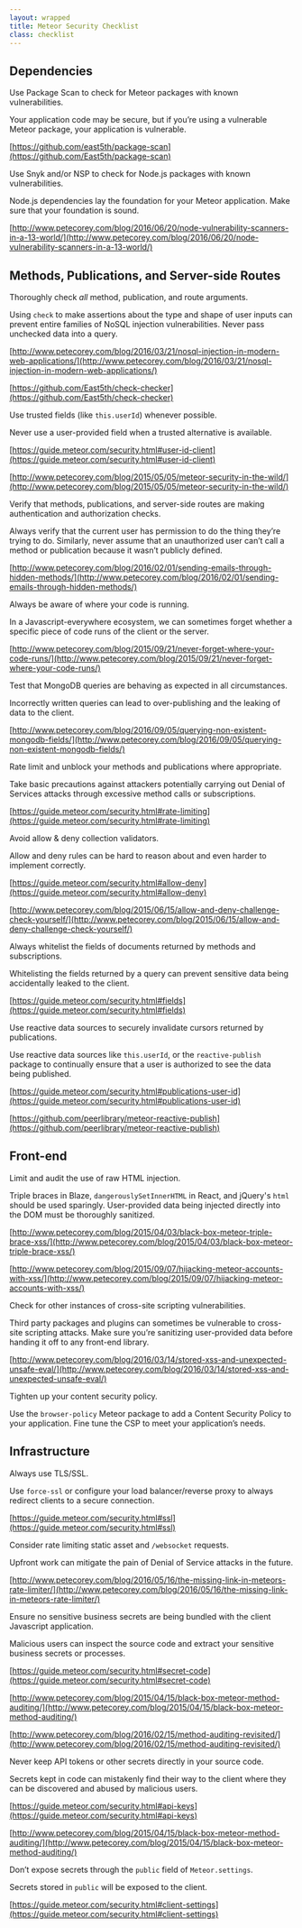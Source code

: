 ```yaml
---
layout: wrapped
title: Meteor Security Checklist
class: checklist
---
```


## Dependencies

<p class="todo-item"><i data-feather="check-square"></i> Use Package Scan to check for Meteor packages with known vulnerabilities.</p>

Your application code may be secure, but if you’re using a vulnerable Meteor package, your application is vulnerable.

<i data-feather="link"></i> [https://github.com/east5th/package-scan](https://github.com/East5th/package-scan)

<p class="todo-item"><i data-feather="check-square"></i> Use Snyk and/or NSP to check for Node.js packages with known vulnerabilities.</p>

Node.js dependencies lay the foundation for your Meteor application. Make sure that your foundation is sound.

<i data-feather="link"></i> [http://www.petecorey.com/blog/2016/06/20/node-vulnerability-scanners-in-a-13-world/](http://www.petecorey.com/blog/2016/06/20/node-vulnerability-scanners-in-a-13-world/)

## Methods, Publications, and Server-side Routes

<p class="todo-item"><i data-feather="check-square"></i> Thoroughly check <em>all</em> method, publication, and route arguments.</p>

Using `check` to make assertions about the type and shape of user inputs can prevent entire families of NoSQL injection vulnerabilities. Never pass unchecked data into a query.

<i data-feather="link"></i> [http://www.petecorey.com/blog/2016/03/21/nosql-injection-in-modern-web-applications/](http://www.petecorey.com/blog/2016/03/21/nosql-injection-in-modern-web-applications/)

<i data-feather="link"></i> [https://github.com/East5th/check-checker](https://github.com/East5th/check-checker)


<p class="todo-item"><i data-feather="check-square"></i> Use trusted fields (like <code class="highlighter-rogue">this.userId</code>) whenever possible.</p>

Never use a user-provided field when a trusted alternative is available.

<i data-feather="link"></i> [https://guide.meteor.com/security.html#user-id-client](https://guide.meteor.com/security.html#user-id-client)

<i data-feather="link"></i> [http://www.petecorey.com/blog/2015/05/05/meteor-security-in-the-wild/](http://www.petecorey.com/blog/2015/05/05/meteor-security-in-the-wild/)

<p class="todo-item"><i data-feather="check-square"></i> Verify that methods, publications, and server-side routes are making authentication and authorization checks.</p>

Always verify that the current user has permission to do the thing they’re trying to do. Similarly, never assume that an unauthorized user can’t call a method or publication because it wasn’t publicly defined.

<i data-feather="link"></i> [http://www.petecorey.com/blog/2016/02/01/sending-emails-through-hidden-methods/](http://www.petecorey.com/blog/2016/02/01/sending-emails-through-hidden-methods/)

<p class="todo-item"><i data-feather="check-square"></i> Always be aware of where your code is running.</p>

In a Javascript-everywhere ecosystem, we can sometimes forget whether a specific piece of code runs of the client or the server.

<i data-feather="link"></i> [http://www.petecorey.com/blog/2015/09/21/never-forget-where-your-code-runs/](http://www.petecorey.com/blog/2015/09/21/never-forget-where-your-code-runs/)

<p class="todo-item"><i data-feather="check-square"></i> Test that MongoDB queries are behaving as expected in all circumstances.</p>

Incorrectly written queries can lead to over-publishing and the leaking of data to the client.

<i data-feather="link"></i> [http://www.petecorey.com/blog/2016/09/05/querying-non-existent-mongodb-fields/](http://www.petecorey.com/blog/2016/09/05/querying-non-existent-mongodb-fields/)

<p class="todo-item"><i data-feather="check-square"></i> Rate limit and unblock your methods and publications where appropriate.</p>

Take basic precautions against attackers potentially carrying out Denial of Services attacks through excessive method calls or subscriptions.

<i data-feather="link"></i> [https://guide.meteor.com/security.html#rate-limiting](https://guide.meteor.com/security.html#rate-limiting)

<p class="todo-item"><i data-feather="check-square"></i> Avoid allow & deny collection validators.</p>

Allow and deny rules can be hard to reason about and even harder to implement correctly.

<i data-feather="link"></i> [https://guide.meteor.com/security.html#allow-deny](https://guide.meteor.com/security.html#allow-deny)

<i data-feather="link"></i> [http://www.petecorey.com/blog/2015/06/15/allow-and-deny-challenge-check-yourself/](http://www.petecorey.com/blog/2015/06/15/allow-and-deny-challenge-check-yourself/)

<p class="todo-item"><i data-feather="check-square"></i> Always whitelist the fields of documents returned by methods and subscriptions.</p>

Whitelisting the fields returned by a query can prevent sensitive data being accidentally leaked to the client.

<i data-feather="link"></i> [https://guide.meteor.com/security.html#fields](https://guide.meteor.com/security.html#fields)

<p class="todo-item"><i data-feather="check-square"></i> Use reactive data sources to securely invalidate cursors returned by publications.</p>

Use reactive data sources like `this.userId`, or the `reactive-publish` package to continually ensure that a user is authorized to see the data being published.

<i data-feather="link"></i> [https://guide.meteor.com/security.html#publications-user-id](https://guide.meteor.com/security.html#publications-user-id)

<i data-feather="link"></i> [https://github.com/peerlibrary/meteor-reactive-publish](https://github.com/peerlibrary/meteor-reactive-publish)

## Front-end

<p class="todo-item"><i data-feather="check-square"></i> Limit and audit the use of raw HTML injection.</p>

Triple braces in Blaze, `dangerouslySetInnerHTML` in React, and jQuery's `html` should be used sparingly. User-provided data being injected directly into the DOM must be thoroughly sanitized.

<i data-feather="link"></i> [http://www.petecorey.com/blog/2015/04/03/black-box-meteor-triple-brace-xss/](http://www.petecorey.com/blog/2015/04/03/black-box-meteor-triple-brace-xss/)

<i data-feather="link"></i> [http://www.petecorey.com/blog/2015/09/07/hijacking-meteor-accounts-with-xss/](http://www.petecorey.com/blog/2015/09/07/hijacking-meteor-accounts-with-xss/)

<p class="todo-item"><i data-feather="check-square"></i> Check for other instances of cross-site scripting vulnerabilities.</p>

Third party packages and plugins can sometimes be vulnerable to cross-site scripting attacks. Make sure you’re sanitizing user-provided data before handing it off to any front-end library.

<i data-feather="link"></i> [http://www.petecorey.com/blog/2016/03/14/stored-xss-and-unexpected-unsafe-eval/](http://www.petecorey.com/blog/2016/03/14/stored-xss-and-unexpected-unsafe-eval/)

<p class="todo-item"><i data-feather="check-square"></i> Tighten up your content security policy.</p>

Use the `browser-policy` Meteor package to add a Content Security Policy to your application. Fine tune the CSP to meet your application’s needs.



## Infrastructure

<p class="todo-item"><i data-feather="check-square"></i> Always use TLS/SSL.</p>

Use `force-ssl` or configure your load balancer/reverse proxy to always redirect clients to a secure connection.

<i data-feather="link"></i> [https://guide.meteor.com/security.html#ssl](https://guide.meteor.com/security.html#ssl)

<p class="todo-item"><i data-feather="check-square"></i> Consider rate limiting static asset and <code class="highlighter-rogue">/websocket</code> requests.</p>

Upfront work can mitigate the pain of Denial of Service attacks in the future.

<i data-feather="link"></i> [http://www.petecorey.com/blog/2016/05/16/the-missing-link-in-meteors-rate-limiter/](http://www.petecorey.com/blog/2016/05/16/the-missing-link-in-meteors-rate-limiter/)

<p class="todo-item"><i data-feather="check-square"></i> Ensure no sensitive business secrets are being bundled with the client Javascript application.</p>

Malicious users can inspect the source code and extract your sensitive business secrets or processes.

<i data-feather="link"></i> [https://guide.meteor.com/security.html#secret-code](https://guide.meteor.com/security.html#secret-code)

<i data-feather="link"></i> [http://www.petecorey.com/blog/2015/04/15/black-box-meteor-method-auditing/](http://www.petecorey.com/blog/2015/04/15/black-box-meteor-method-auditing/)

<i data-feather="link"></i> [http://www.petecorey.com/blog/2016/02/15/method-auditing-revisited/](http://www.petecorey.com/blog/2016/02/15/method-auditing-revisited/)

<p class="todo-item"><i data-feather="check-square"></i> Never keep API tokens or other secrets directly in your source code.</p>

Secrets kept in code can mistakenly find their way to the client where they can be discovered and abused by malicious users.

<i data-feather="link"></i> [https://guide.meteor.com/security.html#api-keys](https://guide.meteor.com/security.html#api-keys)

<i data-feather="link"></i> [http://www.petecorey.com/blog/2015/04/15/black-box-meteor-method-auditing/](http://www.petecorey.com/blog/2015/04/15/black-box-meteor-method-auditing/)

<p class="todo-item"><i data-feather="check-square"></i> Don’t expose secrets through the <code class="highlighter-rogue">public</code> field of <code class="highlighter-rogue">Meteor.settings</code>.</p>

Secrets stored in `public` will be exposed to the client.

<i data-feather="link"></i> [https://guide.meteor.com/security.html#client-settings](https://guide.meteor.com/security.html#client-settings)
